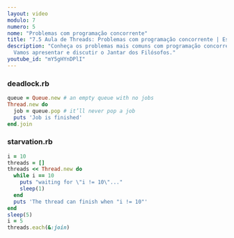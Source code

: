 ```yaml
---
layout: video
modulo: 7
numero: 5
nome: "Problemas com programação concorrente"
title: "7.5 Aula de Threads: Problemas com programação concorrente | Estágio em Programação"
description: "Conheça os problemas mais comuns com programação concorrente.
  Vamos apresentar e discutir o Jantar dos Filósofos."
youtube_id: "mY5gHYnDPlI"
---
```


### deadlock.rb

```ruby
queue = Queue.new # an empty queue with no jobs
Thread.new do
  job = queue.pop # it’ll never pop a job
  puts 'Job is finished'
end.join
```

### starvation.rb

```ruby
i = 10
threads = []
threads << Thread.new do
  while i == 10
    puts "waiting for \"i != 10\"..."
    sleep(1)
  end
  puts 'The thread can finish when "i != 10"'
end
sleep(5)
i = 5
threads.each(&:join)
```
